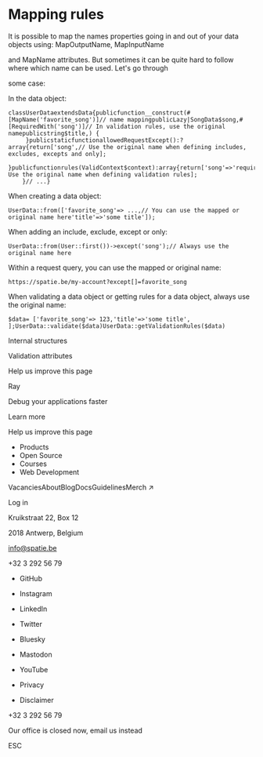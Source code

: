 # Mapping rules

It is possible to map the names properties going in and out of your data objects using: MapOutputName, MapInputName

and MapName attributes. But sometimes it can be quite hard to follow where which name can be used. Let's go through

some case:

In the data object:

```
classUserDataextendsData{publicfunction__construct(#[MapName('favorite_song')]// name mappingpublicLazy|SongData$song,#[RequiredWith('song')]// In validation rules, use the original namepublicstring$title,) {
     }publicstaticfunctionallowedRequestExcept():?array{return['song',// Use the original name when defining includes, excludes, excepts and only];
     }publicfunctionrules(ValidContext$context):array{return['song'=>'required',// Use the original name when defining validation rules];
    }// ...}
```

When creating a data object:

```
UserData::from(['favorite_song'=> ...,// You can use the mapped or original name here'title'=>'some title']);
```

When adding an include, exclude, except or only:

```
UserData::from(User::first())->except('song');// Always use the original name here
```

Within a request query, you can use the mapped or original name:

```
https://spatie.be/my-account?except[]=favorite_song
```

When validating a data object or getting rules for a data object, always use the original name:

```
$data= ['favorite_song'=> 123,'title'=>'some title',
];UserData::validate($data)UserData::getValidationRules($data)
```

Internal structures

Validation attributes

Help us improve this page

Ray

Debug your applications faster

Learn more

Help us improve this page

- Products
- Open Source
- Courses
- Web Development

VacanciesAboutBlogDocsGuidelinesMerch ↗

Log in

Kruikstraat 22, Box 12

2018 Antwerp, Belgium

info@spatie.be

+32 3 292 56 79

- GitHub
- Instagram
- LinkedIn
- Twitter
- Bluesky
- Mastodon
- YouTube

- Privacy
- Disclaimer

+32 3 292 56 79

Our office is closed now, email us instead

ESC